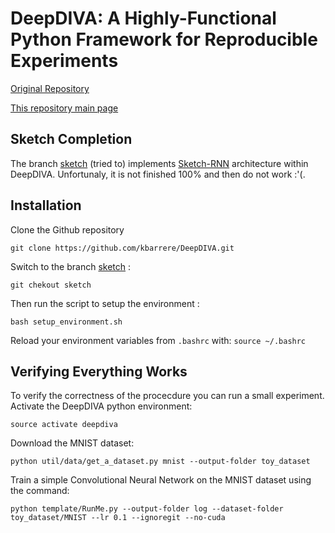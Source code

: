 # DeepDIVA: A Highly-Functional Python Framework for Reproducible Experiments

[Original Repository](https://github.com/DIVA-DIA/DeepDIVA)

[This repository main page](https://github.com/kbarrere/DeepDIVA) 

## Sketch Completion

The branch [sketch](https://github.com/kbarrere/DeepDIVA/tree/sketch) (tried to) implements [Sketch-RNN](https://github.com/tensorflow/magenta/tree/master/magenta/models/sketch_rnn) architecture within DeepDIVA.
Unfortunaly, it is not finished 100% and then do not work :'(.

## Installation

Clone the Github repository

``` shell
git clone https://github.com/kbarrere/DeepDIVA.git
```

Switch to the branch [sketch](https://github.com/kbarrere/DeepDIVA/tree/sketch) :

``` shell
git chekout sketch
```

Then run the script to setup the environment :

``` shell
bash setup_environment.sh
```

Reload your environment variables from `.bashrc` with: `source ~/.bashrc`

## Verifying Everything Works

To verify the correctness of the procecdure you can run a small experiment. Activate the DeepDIVA python environment:

``` shell
source activate deepdiva
```

Download the MNIST dataset:

``` shell
python util/data/get_a_dataset.py mnist --output-folder toy_dataset
```

Train a simple Convolutional Neural Network on the MNIST dataset using the command:

``` shell
python template/RunMe.py --output-folder log --dataset-folder toy_dataset/MNIST --lr 0.1 --ignoregit --no-cuda
```

